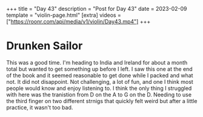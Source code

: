 +++
title = "Day 43"
description = "Post for Day 43"
date = 2023-02-09
template = "violin-page.html"
[extra]
videos = ["https://roonr.com/api/media/v1/violin/Day43.mp4"]
+++

# Drunken Sailor
This was a good time. I'm heading to India and Ireland for about a month total but wanted to get something up before I left. I saw this one at the end of the book and it seemed reasonable to get done while I packed and what not. It did not disappoint. Not challenging, a lot of fun, and one I think most people would know and enjoy listening to. I think the only thing I struggled with here was the tranistion from D on the A to G on the D. Needing to use the third finger on two different strnigs that quickly felt weird but after a little practice, it wasn't too bad. 